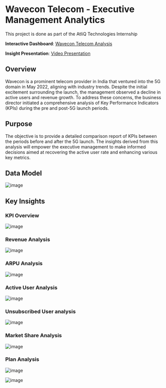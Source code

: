 # Wavecon Telecom - Executive Management Analytics
This project is done as part of the AtliQ Technologies Internship

**Interactive Dashboard**: [Wavecon Telecom Analysis](https://app.powerbi.com/view?r=eyJrIjoiYTY0MTkyYmEtODczNy00M2Q0LWE4NjItYWJjMTlmNjUwNjE3IiwidCI6ImM2ZTU0OWIzLTVmNDUtNDAzMi1hYWU5LWQ0MjQ0ZGM1YjJjNCJ9)

**Insight Presentation**: [Video Presentation](https://drive.google.com/file/d/1Ytq7tucwAlzAw1EV7bTZZKy1qtPF1am9/view?usp=sharing)
  
## Overview
Wavecon is a prominent telecom provider in India that ventured into the 5G domain in May 2022, aligning with industry trends. Despite the initial excitement surrounding the launch, the management observed a decline in active users and revenue growth. To address these concerns, the business director initiated a comprehensive analysis of Key Performance Indicators (KPIs) during the pre and post-5G launch periods.

## Purpose
The objective is to provide a detailed comparison report of KPIs between the periods before and after the 5G launch. The insights derived from this analysis will empower the executive management to make informed decisions aimed at recovering the active user rate and enhancing various key metrics.

## Data Model 
![image](https://github.com/Rejithadas/Telecom-Data-Analysis-/assets/101463488/74159390-16a5-4d71-a572-3839ef8c63dc)

## Key Insights
### KPI Overview
![image](https://github.com/Rejithadas/Telecom-Data-Analysis-/assets/101463488/331ea69c-a55b-4588-b4d9-b8bb46e1cf83)

### Revenue Analysis 
![image](https://github.com/Rejithadas/Telecom-Data-Analysis-/assets/101463488/3bdb3a8c-6f41-4c65-8560-58cd09af9feb)

### ARPU Analysis
![image](https://github.com/Rejithadas/Telecom-Data-Analysis-/assets/101463488/d08f71ac-3fa6-4741-8ae0-767c8c1e2559)

### Active User Analysis
![image](https://github.com/Rejithadas/Telecom-Data-Analysis-/assets/101463488/1cc24c70-57ad-41d2-b7bd-d05d23c542aa)

### Unsubscribed User analysis
![image](https://github.com/Rejithadas/Telecom-Data-Analysis-/assets/101463488/afd8129f-4650-45ff-88d3-566c94ef92fb)

### Market Share Analysis 
![image](https://github.com/Rejithadas/Telecom-Data-Analysis-/assets/101463488/97d282cf-799b-4bf0-ae8d-9af443480289)

### Plan Analysis 
![image](https://github.com/Rejithadas/Telecom-Data-Analysis-/assets/101463488/844d4614-c122-467a-9efc-e30005997521)

![image](https://github.com/Rejithadas/Telecom-Data-Analysis-/assets/101463488/bf0f2976-47c7-4b29-952d-202b46e5e17e)

